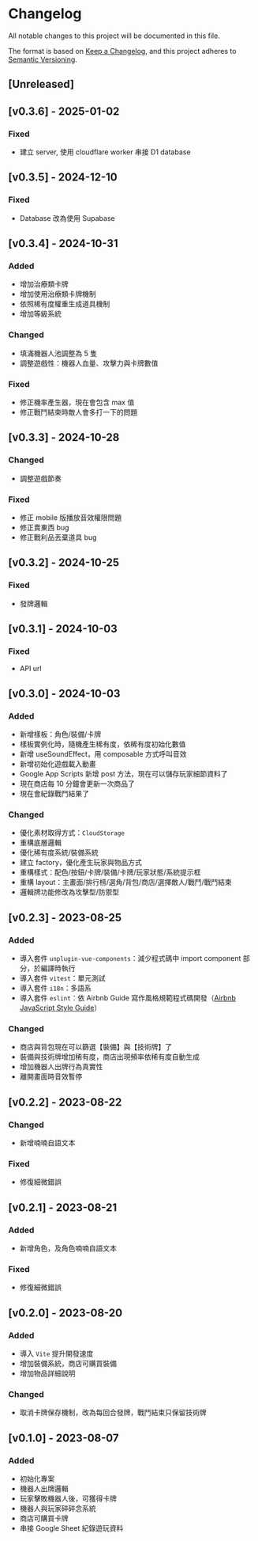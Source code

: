 # Changelog

All notable changes to this project will be documented in this file.

The format is based on [Keep a Changelog](https://keepachangelog.com/en/1.0.0/),
and this project adheres to [Semantic Versioning](https://semver.org/spec/v2.0.0.html).

## [Unreleased]

## [v0.3.6] - 2025-01-02

### Fixed

- 建立 server, 使用 cloudflare worker 串接 D1 database

## [v0.3.5] - 2024-12-10

### Fixed

- Database 改為使用 Supabase

## [v0.3.4] - 2024-10-31

### Added

- 增加治療類卡牌
- 增加使用治療類卡牌機制
- 依照稀有度權重生成道具機制
- 增加等級系統

### Changed

- 填滿機器人池調整為 5 隻
- 調整遊戲性：機器人血量、攻擊力與卡牌數值

### Fixed

- 修正機率產生器，現在會包含 max 值
- 修正戰鬥結束時敵人會多打一下的問題


## [v0.3.3] - 2024-10-28

### Changed

- 調整遊戲節奏

### Fixed

- 修正 mobile 版播放音效權限問題
- 修正賣東西 bug
- 修正戰利品丟棄道具 bug

## [v0.3.2] - 2024-10-25

### Fixed

- 發牌邏輯

## [v0.3.1] - 2024-10-03

### Fixed

- API url

## [v0.3.0] - 2024-10-03

### Added

- 新增樣板：角色/裝備/卡牌
- 樣板實例化時，隨機產生稀有度，依稀有度初始化數值
- 新增 useSoundEffect，用 composable 方式呼叫音效
- 新增初始化遊戲載入動畫
- Google App Scripts 新增 post 方法，現在可以儲存玩家細節資料了
- 現在商店每 10 分鐘會更新一次商品了
- 現在會紀錄戰鬥結果了

### Changed

- 優化素材取得方式：`CloudStorage`
- 重構底層邏輯
- 優化稀有度系統/裝備系統
- 建立 factory，優化產生玩家與物品方式
- 重構樣式：配色/按鈕/卡牌/裝備/卡牌/玩家狀態/系統提示框
- 重構 layout：主畫面/排行榜/選角/背包/商店/選擇敵人/戰鬥/戰鬥結束
- 邏輯牌功能修改為攻擊型/防禦型

## [v0.2.3] - 2023-08-25

### Added

- 導入套件 `unplugin-vue-components`：減少程式碼中 import component 部分，於編譯時執行
- 導入套件 `vitest`：單元測試
- 導入套件 `i18n`：多語系
- 導入套件 `eslint`：依 Airbnb Guide 寫作風格規範程式碼開發（[Airbnb JavaScript Style Guide](https://github.com/airbnb/javascript)）

### Changed

- 商店與背包現在可以篩選【裝備】與【技術牌】了
- 裝備與技術牌增加稀有度，商店出現頻率依稀有度自動生成
- 增加機器人出牌行為真實性
- 離開畫面時音效暫停

## [v0.2.2] - 2023-08-22

### Changed

- 新增喃喃自語文本

### Fixed

- 修復細微錯誤

## [v0.2.1] - 2023-08-21

### Added

- 新增角色，及角色喃喃自語文本

### Fixed

- 修復細微錯誤

## [v0.2.0] - 2023-08-20

### Added

- 導入 `Vite` 提升開發速度
- 增加裝備系統，商店可購買裝備
- 增加物品詳細說明

### Changed

- 取消卡牌保存機制，改為每回合發牌，戰鬥結束只保留技術牌

## [v0.1.0] - 2023-08-07

### Added

- 初始化專案
- 機器人出牌邏輯
- 玩家擊敗機器人後，可獲得卡牌
- 機器人與玩家碎碎念系統
- 商店可購買卡牌
- 串接 Google Sheet 紀錄遊玩資料

